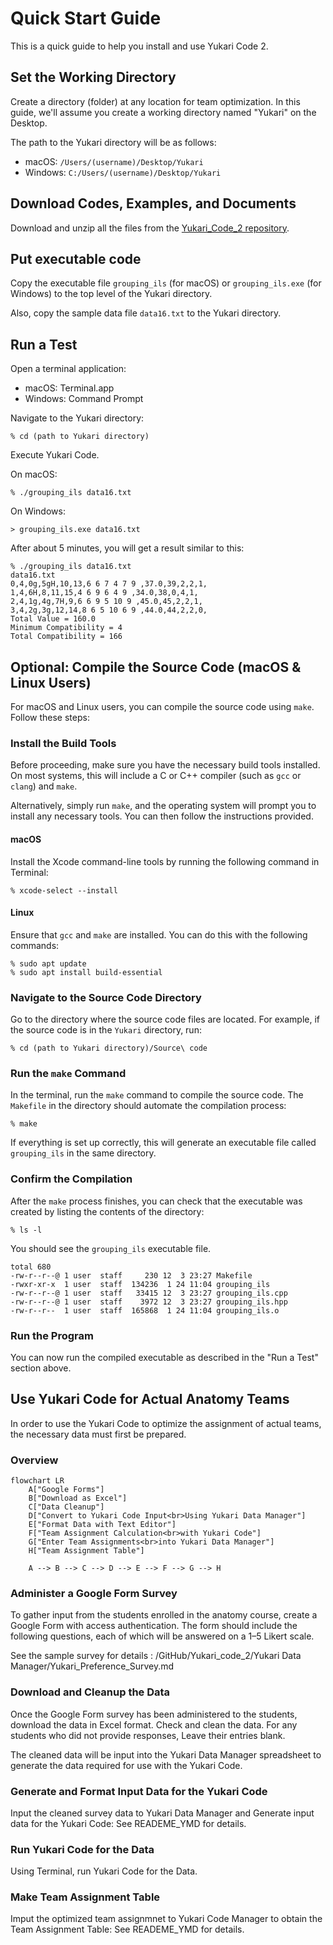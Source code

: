 # Quick Start Guide
This is a quick guide to help you install and use Yukari Code 2.

## Set the Working Directory

Create a directory (folder) at any location for team optimization. In this guide, we'll assume you create a working directory named "Yukari" on the Desktop.

The path to the Yukari directory will be as follows:

- macOS: `/Users/(username)/Desktop/Yukari`
- Windows: `C:/Users/(username)/Desktop/Yukari`

## Download Codes, Examples, and Documents

Download and unzip all the files from the [Yukari_Code_2 repository](https://github.com/tohru-murakami/Yukari_Code_2).

## Put executable code

Copy the executable file `grouping_ils` (for macOS) or `grouping_ils.exe` (for Windows) to the top level of the Yukari directory.

Also, copy the sample data file `data16.txt` to the Yukari directory.

## Run a Test

Open a terminal application:

- macOS: Terminal.app
- Windows: Command Prompt

Navigate to the Yukari directory:

```
% cd (path to Yukari directory)
```

Execute Yukari Code.

On macOS:

```
% ./grouping_ils data16.txt
```

On Windows:

```
> grouping_ils.exe data16.txt
```

After about 5 minutes, you will get a result similar to this:

```
% ./grouping_ils data16.txt 
data16.txt
0,4,0g,5gH,10,13,6 6 7 4 7 9 ,37.0,39,2,2,1,
1,4,6H,8,11,15,4 6 9 6 4 9 ,34.0,38,0,4,1,
2,4,1g,4g,7H,9,6 6 9 5 10 9 ,45.0,45,2,2,1,
3,4,2g,3g,12,14,8 6 5 10 6 9 ,44.0,44,2,2,0,
Total Value = 160.0
Minimum Compatibility = 4
Total Compatibility = 166
```

## Optional: Compile the Source Code (macOS & Linux Users)

For macOS and Linux users, you can compile the source code using `make`. Follow these steps:

### Install the Build Tools

Before proceeding, make sure you have the necessary build tools installed. On most systems, this will include a C or C++ compiler (such as `gcc` or `clang`) and `make`.

Alternatively, simply run `make`, and the operating system will prompt you to install any necessary tools. You can then follow the instructions provided.

#### macOS

  Install the Xcode command-line tools by running the following command in Terminal:

  ```
  % xcode-select --install
  ```

#### Linux

Ensure that `gcc` and `make` are installed. You can do this with the following commands:

  ```
  % sudo apt update
  % sudo apt install build-essential
  ```

### Navigate to the Source Code Directory

Go to the directory where the source code files are located. For example, if the source code is in the `Yukari` directory, run:

```
% cd (path to Yukari directory)/Source\ code
```

### Run the `make` Command

In the terminal, run the `make` command to compile the source code. The `Makefile` in the directory should automate the compilation process:

```
% make
```

If everything is set up correctly, this will generate an executable file called `grouping_ils` in the same directory.

### Confirm the Compilation

After the `make` process finishes, you can check that the executable was created by listing the contents of the directory:

```
% ls -l
```

You should see the `grouping_ils` executable file.

```
total 680
-rw-r--r--@ 1 user  staff     230 12  3 23:27 Makefile
-rwxr-xr-x  1 user  staff  134236  1 24 11:04 grouping_ils
-rw-r--r--@ 1 user  staff   33415 12  3 23:27 grouping_ils.cpp
-rw-r--r--@ 1 user  staff    3972 12  3 23:27 grouping_ils.hpp
-rw-r--r--  1 user  staff  165868  1 24 11:04 grouping_ils.o
```

### Run the Program
You can now run the compiled executable as described in the "Run a Test" section above.

## Use Yukari Code for Actual Anatomy Teams
In order to use the Yukari Code to optimize the assignment of actual  teams, the necessary data must first be prepared.

### Overview

```mermaid
flowchart LR
    A["Google Forms"]
    B["Download as Excel"]
    C["Data Cleanup"]
    D["Convert to Yukari Code Input<br>Using Yukari Data Manager"]
    E["Format Data with Text Editor"]
    F["Team Assignment Calculation<br>with Yukari Code"]
    G["Enter Team Assignments<br>into Yukari Data Manager"]
    H["Team Assignment Table"]

    A --> B --> C --> D --> E --> F --> G --> H
```

### Administer a Google Form Survey

To gather input from the students enrolled in the anatomy course, create a Google Form with access authentication. The form should include the following questions, each of which will be answered on a 1–5 Likert scale. 

See the sample survey for details : /GitHub/Yukari_code_2/Yukari Data Manager/Yukari_Preference_Survey.md

### Download and Cleanup the Data

Once the Google Form survey has been administered to the students, download the data in Excel format. Check and clean the data. For any students who did not provide responses, Leave their entries blank.

The cleaned data will be input into the Yukari Data Manager spreadsheet to generate the data required for use with the Yukari Code.

### Generate and Format Input Data for the Yukari Code

Input the cleaned survey data to Yukari Data Manager and Generate input data for the Yukari Code: See READEME_YMD for details.

### Run Yukari Code for the Data

Using Terminal, run Yukari Code for the Data.

### Make Team Assignment Table

Imput the optimized team assignmnet to Yukari Code Manager to obtain the Team Assignment Table: See READEME_YMD for details.
